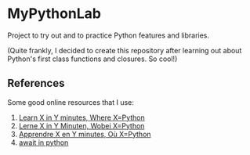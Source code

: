 # MyPythonLab

Project to try out and to practice Python features and libraries.

(Quite frankly, I decided to create this repository after learning out about Python's first class functions and closures. So cool!)

## References

Some good online resources that I use:

1. [Learn X in Y minutes, Where X=Python](https://learnxinyminutes.com/python/)
2. [Lerne X in Y Minuten, Wobei X=Python](https://learnxinyminutes.com/de/python/)
3. [Apprendre X en Y minutes, Où X=Python](https://learnxinyminutes.com/fr/python/)
4. [await in python](https://www.geeksforgeeks.org/await-in-python/)
